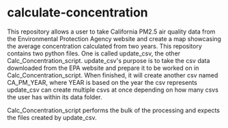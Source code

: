 # calculate-concentration
This repository allows a user to take California PM2.5 air quality data from the Environmental Protection Agency website and create a map showcasing the average concentration calculated from two years.
This repository contains two python files.  One is called update_csv, the other Calc_Concentration_script.  update_csv's purpose is to take the csv data downloaded from the EPA website and 
prepare it to be worked on in Calc_Concentration_script.  When finished, it will create another csv named CA_PM_YEAR, where YEAR is based on the year the csv represents
update_csv can create multiple csvs at once depending on how many csvs the user has within its data folder.

Calc_Concentration_script performs the bulk of the processing and expects the files created by update_csv.  
